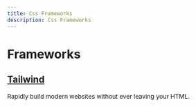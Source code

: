 ```yaml
---
title: Css Frameworks
description: Css Frameworks
---
```


# Frameworks

## [Tailwind](https://tailwindcss.com/)

Rapidly build modern websites without ever leaving your HTML.